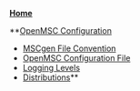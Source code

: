 **[Home](Home.md)**

**[OpenMSC Configuration](Configuration.md)
  * [MSCgen File Convention](Configuration_MSCgen_File_Convention.md)
  * [OpenMSC Configuration File](Configuration_OpenMSC_Configuration_File.md)
  * [Logging Levels](Configuration_Logging_Levels.md)
  * [Distributions](Configuration_Distributions.md)**

